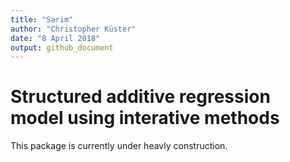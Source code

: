 ```yaml
---
title: "Sarim"
author: "Christopher Küster"
date: "8 April 2018"
output: github_document
---
```



# Structured additive regression model using interative methods

This package is currently under heavly construction.